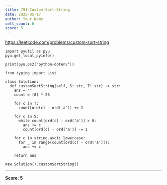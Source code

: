 ```yaml
---
title: 791-Custom-Sort-String
date: 2025-05-17
author: Your Name
cell_count: 6
score: 5
---
```


https://leetcode.com/problems/custom-sort-string


```
import pyutil as pyu
pyu.get_local_pyinfo()
```


```
print(pyu.ps2("python-dotenv"))
```


```
from typing import List
```


```
class Solution:
  def customSortString(self, S: str, T: str) -> str:
    ans = ""
    count = [0] * 26

    for c in T:
      count[ord(c) - ord('a')] += 1

    for c in S:
      while count[ord(c) - ord('a')] > 0:
        ans += c
        count[ord(c) - ord('a')] -= 1

    for c in string.ascii_lowercase:
      for _ in range(count[ord(c) - ord('a')]):
        ans += c

    return ans
```


```
new Solution().customSortString()
```


---
**Score: 5**